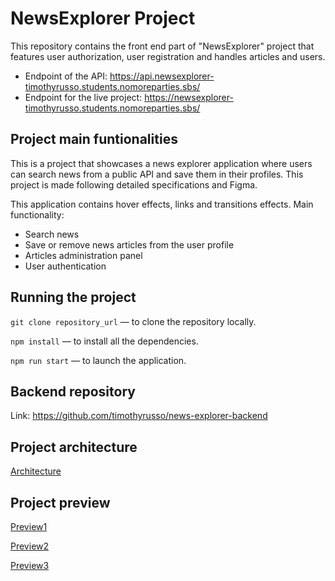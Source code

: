 # NewsExplorer Project

This repository contains the front end part of "NewsExplorer" project that features user authorization, user registration and handles articles and users.

- Endpoint of the API: https://api.newsexplorer-timothyrusso.students.nomoreparties.sbs/
- Endpoint for the live project: https://newsexplorer-timothyrusso.students.nomoreparties.sbs/

## Project main funtionalities

This is a project that showcases a news explorer application where users can search news from a public API and save them in their profiles. This project is made following detailed specifications and Figma.

This application contains hover effects, links and transitions effects. Main functionality:

- Search news
- Save or remove news articles from the user profile
- Articles administration panel
- User authentication

## Running the project

`git clone repository_url` — to clone the repository locally.

`npm install` — to install all the dependencies.

`npm run start` — to launch the application.

## Backend repository

Link: https://github.com/timothyrusso/news-explorer-backend

## Project architecture

[Architecture](https://raw.githubusercontent.com/timothyrusso/news-explorer-frontend/main/src/images/architecture.png)

## Project preview

[Preview1](https://raw.githubusercontent.com/timothyrusso/news-explorer-frontend/main/src/images/preview1.png)

[Preview2](https://raw.githubusercontent.com/timothyrusso/news-explorer-frontend/main/src/images/preview2.png)

[Preview3](https://raw.githubusercontent.com/timothyrusso/news-explorer-frontend/main/src/images/preview3.png)
